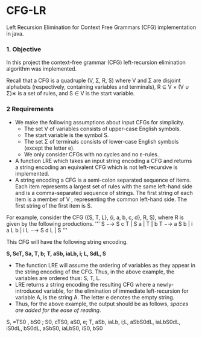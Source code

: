 # CFG-LR
Left Recursion Elimination for Context Free Grammars (CFG) implementation in java. 

### 1. Objective
In this project the context-free grammar (CFG) left-recursion elimination
algorithm was implemented. 

Recall that a CFG is a quadruple (V, Σ, R, S)
where V and Σ are disjoint alphabets (respectively, containing variables and terminals), R ⊆
V × (V ∪ Σ)∗
is a set of rules, and S ∈ V is the start variable.

### 2 Requirements
- We make the following assumptions about input CFGs for simplicity.
  * The set V of variables consists of upper-case English symbols.
  * The start variable is the symbol S.
  * The set Σ of terminals consists of lower-case English symbols (except the letter e).
  * We only consider CFGs with no cycles and no ε-rules.
- A function LRE which takes an input string encoding a CFG and returns a string encoding an equivalent CFG which is not left-recursive is implemented.
- A string encoding a CFG is a semi-colon separated sequence of items. Each item represents a largest set of rules with the same left-hand side and is a comma-separated
sequence of strings. The first string of each item is a member of V , representing the
common left-hand side. The first string of the first item is S.

For example, consider the CFG ({S, T, L}, {i, a, b, c, d}, R, S), where R is given by the
following productions.
'''
S −→ S c T | S a | T | b
T −→ a S b | i a L b | i
L −→ S d L | S
'''

This CFG will have the following string encoding.

**S, ScT, Sa, T, b; T, aSb, iaLb, i; L, SdL, S**

- The function LRE will assume the ordering of variables as they appear in the string
encoding of the CFG. Thus, in the above example, the variables are ordered thus: S, T, L.
- LRE returns a string encoding the resulting CFG where a newly-introduced variable, for
the elimination of immediate left-recursion for variable A, is the string A. The letter e
denotes the empty string.
- Thus, for the above example, the output should be as follows, *spaces are added for the ease of reading*. 

S, =TS0 , bS0 ; S0, cTS0, aS0, e; T, aSb, iaLb, i;L, aSbS0dL, iaLbS0dL, iS0dL, bS0dL, aSbS0, iaLbS0, iS0, bS0



